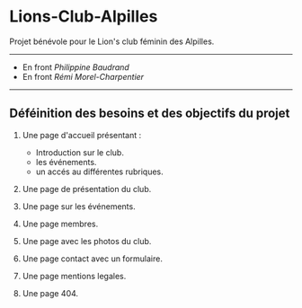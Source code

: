 # Lions-Club-Alpilles

Projet bénévole pour le Lion's club féminin des Alpilles.

<hr/>

* En front *Philippine Baudrand*
* En front  *Rémi Morel-Charpentier*

<hr/>


## Déféinition des besoins et des objectifs du projet

1. Une page d'accueil présentant : 

    * Introduction sur le club.
    * les événements.
    * un accés au différentes rubriques.

2. Une page de présentation du club.

3. Une page sur les événements.

4. Une page membres.

5. Une page avec les photos du club.

6. Une page contact avec un formulaire.

7. Une page mentions legales.

8. Une page 404.

    <Home />
    <Club />
    <Evt />
    <Members />
    <Photos />
    <Contact />
    <Footer />

